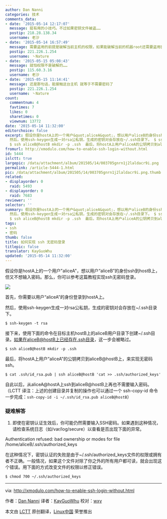 ```yaml
---
author: Dan Nanni
categories: 技术
comments_data:
- date: '2015-05-14 12:17:07'
  message: 挺有用的小技巧。不过如果密钥文件被盗……
  postip: 218.28.138.34
  username: 老沙
- date: '2015-05-14 16:57:49'
  message: 需要盗用的前提是破解当前主机的权限，如果能破解当前的机器root还需要盗用密钥来破解密码？
  postip: 221.226.1.254
  username: 丶Nature
- date: '2015-05-15 05:08:43'
  message: 就怕权限不是破解的……
  postip: 115.60.3.16
  username: 老沙
- date: '2015-05-15 11:14:41'
  message: 还是那句话，能接触这台主机 就等于不需要密码了
  postip: 221.226.1.254
  username: 丶Nature
count:
  commentnum: 4
  favtimes: 7
  likes: 0
  sharetimes: 0
  viewnum: 13772
date: '2015-05-14 11:32:00'
editorchoice: false
excerpt: 假设你是hostA上的一个用户&quot;aliceA&quot;，想以用户aliceB的身份ssh到hostB上，但又不想输入密码。那么，你可以参考这篇教程实现ssh无密码登录。  首先，你需要以用户aliceA的身份登录到hostA上。
  然后，使用ssh-keygen生成一对rsa公私钥，生成的密钥对会存放在~/.ssh目录下。 $ ssh-keygen -t rsa  接下来，使用下面的命令在目标主机hostB上的aliceB用户目录下创建~/.ssh目录。如果在aliceB@hostB上已经存在.ssh目录，这一步会被略过。
  $ ssh aliceB@hostB mkdir -p .ssh  最后，将hostA上用户aliceA的公钥拷贝到aliceB@hostB上，来实现无密码
fromurl: http://xmodulo.com/how-to-enable-ssh-login-without.html
id: 5444
islctt: true
largepic: /data/attachment/album/201505/14/003705gnrn1j2laldacr9i.png
permalink: /article-5444-1.html
pic: /data/attachment/album/201505/14/003705gnrn1j2laldacr9i.png.thumb.jpg
related:
- displayorder: 0
  raid: 5493
- displayorder: 0
  raid: 7683
reviewer: ''
selector: ''
summary: 假设你是hostA上的一个用户&quot;aliceA&quot;，想以用户aliceB的身份ssh到hostB上，但又不想输入密码。那么，你可以参考这篇教程实现ssh无密码登录。  首先，你需要以用户aliceA的身份登录到hostA上。
  然后，使用ssh-keygen生成一对rsa公私钥，生成的密钥对会存放在~/.ssh目录下。 $ ssh-keygen -t rsa  接下来，使用下面的命令在目标主机hostB上的aliceB用户目录下创建~/.ssh目录。如果在aliceB@hostB上已经存在.ssh目录，这一步会被略过。
  $ ssh aliceB@hostB mkdir -p .ssh  最后，将hostA上用户aliceA的公钥拷贝到aliceB@hostB上，来实现无密码
tags:
- ssh
- 密码
thumb: false
title: 如何实现 ssh 无密码登录
titlepic: false
translator: KayGuoWhu
updated: '2015-05-14 11:32:00'
---
```


假设你是hostA上的一个用户"aliceA"，想以用户“aliceB”的身份ssh到hostB上，但又不想输入密码。那么，你可以参考这篇教程实现ssh无密码登录。


![](/data/attachment/album/201505/14/003705gnrn1j2laldacr9i.png)


首先，你需要以用户“aliceA”的身份登录到hostA上。


然后，使用ssh-keygen生成一对rsa公私钥，生成的密钥对会存放在~/.ssh目录下。



```
$ ssh-keygen -t rsa

```

接下来，使用下面的命令在目标主机hostB上的aliceB用户目录下创建~/.ssh目录。如果在aliceB@hostB上已经存在.ssh目录，这一步会被略过。



```
$ ssh aliceB@hostB mkdir -p .ssh

```

最后，将hostA上用户“aliceA”的公钥拷贝到aliceB@hostB上，来实现无密码ssh。



```
$ cat .ssh/id_rsa.pub | ssh aliceB@hostB 'cat >> .ssh/authorized_keys'

```

自此以后，从aliceA@hostA上ssh到aliceB@hostB上再也不需要输入密码。（LCTT 译注：上述的创建目录并复制的操作也可以通过一个 ssh-copy-id 命令一步完成：`ssh-copy-id -i ~/.ssh/id_rsa.pub aliceB@hostB`）


### 疑难解答


1. 即使在密钥认证生效后，你可能仍然需要输入SSH密码。如果遇到这种情况，请检查系统日志（如/var/log/secure）以查看是否出现下面的异常。


Authentication refused: bad ownership or modes for file /home/aliceB/.ssh/authorized\_keys


在这种情况下，密钥认证的失败是由于~/.ssh/authorized\_keys文件的权限或拥有者不正确。一般情况，如果这个文件对除了你之外的所有用户都可读，就会出现这个错误。用下面的方式改变文件的权限以修正错误。



```
$ chmod 700 ~/.ssh/authorized_keys 

```



---


via: <http://xmodulo.com/how-to-enable-ssh-login-without.html>


作者：[Dan Nanni](http://xmodulo.com/author/nanni) 译者：[KayGuoWhu](https://github.com/KayGuoWhu) 校对：[wxy](https://github.com/wxy)


本文由 [LCTT](https://github.com/LCTT/TranslateProject) 原创翻译，[Linux中国](http://linux.cn/) 荣誉推出